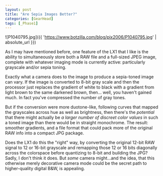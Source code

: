 ```yaml
---
layout: post
title: "Are Sepia Images Better?"
categories: [GearHead]
tags: [_Phase1]
---
```


![P1040795.jpg]({{ 'https://www.botzilla.com/blog/pix2006/P1040795.jpg' | absolute_url }})

As I may have mentioned before, one feature of the LX1 that I like is the ability to simultaneously store both a RAW file and a full-sized JPEG image, complete with whatever imaging mode is currently active: particularly grayscale and/or sepia toning.
<!--more-->

Exactly what a camera does to the image to produce a sepia-toned image can vary. If the image is converted to 8-bit gray scale and then the processor just replaces the gradient of white to black with a gradient from light brown to the same darkened brown, then... well, you haven't gained much. In fact you've compressed the number of gray tones.

But if the conversion were more duotone-like, following curves that mapped the grayscales across hue as well as brightness, then there's the <i>potential</i> that there might actually be <i>a larger number of discreet color values</i> in such a toned image than there would be in straight monochrome. The result: smoother gradients, and a file format that could pack more of the original RAW info into a compact JPG package.

Does the LX1 do this the "right" way, by converting the original 12-bit RAW signal to 12 or 16-bit grayscale and remapping those 12 or 16 bits diagonally across the colorspace before quantizing to 8-bit and building the JPG? Sadly, I don't think it does. But <i>some</i> camera might...and the idea, that this otherwise merely decorative camera mode could be the secret path to higher-quality digital B&W, is appealing.
